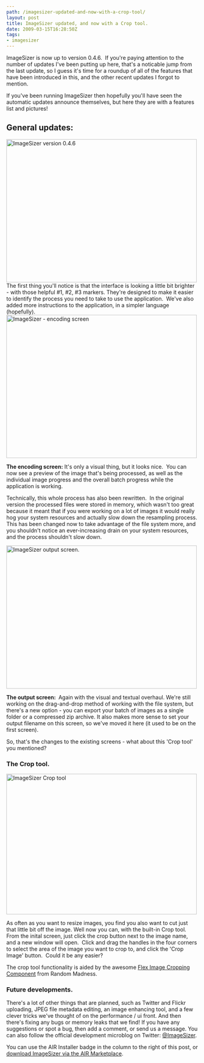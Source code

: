 ```yaml
---
path: /imagesizer-updated-and-now-with-a-crop-tool/
layout: post
title: ImageSizer updated, and now with a Crop tool.
date: 2009-03-15T16:28:50Z
tags:
- imagesizer
---
```


ImageSizer is now up to version 0.4.6.  If you're paying attention to the number of updates I've been putting up here, that's a noticable jump from the last update, so I guess it's time for a roundup of all of the features that have been introduced in this, and the other recent updates I forgot to mention.  

If you've been running ImageSizer then hopefully you'll have seen the automatic updates announce themselves, but here they are with a features list and pictures!
<h2>General updates:</h2>
<img class="alignnone size-full wp-image-802" title="ImageSizer version 0.4.6" src="http://uploads.psyked.co.uk/2009/03/imagesizer_main.jpg" alt="ImageSizer version 0.4.6" width="500" height="375" />

<!--more-->The first thing you'll notice is that the interface is looking a little bit brighter - with those helpful #1, #2, #3 markers. They're designed to make it easier to identify the process you need to take to use the application.  We've also added more instructions to the application, in a simpler language (hopefully).

<img class="alignnone size-full wp-image-803" title="ImageSizer - encoding screen" src="http://uploads.psyked.co.uk/2009/03/imagesizer_encoding.jpg" alt="ImageSizer - encoding screen" width="500" height="375" />

<strong>The encoding screen:</strong> It's only a visual thing, but it looks nice.  You can now see a preview of the image that's being processed, as well as the individual image progress and the overall batch progress while the application is working.  

Technically, this whole process has also been rewritten.  In the original version the processed files were stored in memory, which wasn't too great because it meant that if you were working on a lot of images it would really hog your system resources and actually slow down the resampling process. This has been changed now to take advantage of the file system more, and you shouldn't notice an ever-increasing drain on your system resources, and the process shouldn't slow down.

<img class="alignnone size-full wp-image-804" title="ImageSizer output screen." src="http://uploads.psyked.co.uk/2009/03/imagesizer_output.jpg" alt="ImageSizer output screen." width="500" height="375" />

<strong>The output screen: </strong> Again with the visual and textual overhaul. We're still working on the drag-and-drop method of working with the file system, but there's a new option - you can export your batch of images as a single folder or a compressed zip archive. It also makes more sense to set your output filename on this screen, so we've moved it here (it used to be on the first screen).

So, that's the changes to the existing screens - what about this 'Crop tool' you mentioned?
<h3>The Crop tool.</h3>
<img class="alignnone size-full wp-image-805" title="ImageSizer Crop tool" src="http://uploads.psyked.co.uk/2009/03/imagesizer_crop_tool.jpg" alt="ImageSizer Crop tool" width="500" height="368" />

As often as you want to resize images, you find you also want to cut just that little bit off the image. Well now you can, with the built-in Crop tool. From the inital screen, just click the crop button next to the image name, and a new window will open.  Click and drag the handles in the four corners to select the area of the image you want to crop to, and click the 'Crop Image' button.  Could it be any easier?

The crop tool functionality is aided by the awesome <a href="http://blog.mediablur.com/2008/02/20/flex-image-cropping-component/" target="_blank">Flex Image Cropping Component</a> from Random Madness.
<h3>Future developments.</h3>
There's a lot of other things that are planned, such as Twitter and Flickr uploading, JPEG file metadata editing, an image enhancing tool, and a few clever tricks we've thought of on the performance / ui front. And then there's fixing any bugs or memory leaks that we find! If you have any suggestions or spot a bug, then add a comment, or send us a message. You can also follow the official development microblog on Twitter: <a href="http://twitter.com/ImageSizer" target="_blank">@ImageSizer</a>.

You can use the AIR Installer badge in the column to the right of this post, or <a href="http://www.adobe.com/cfusion/marketplace/index.cfm?event=marketplace.offering&amp;offeringid=10740&amp;marketplaceid=1" target="_blank">download ImageSizer via the AIR Marketplace</a>.